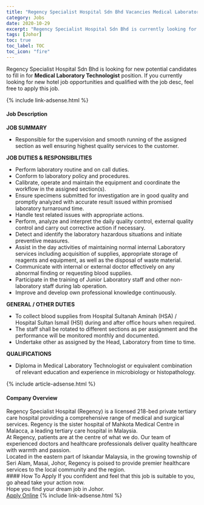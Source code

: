 ```yaml
---
title: "Regency Specialist Hospital Sdn Bhd Vacancies Medical Laboratory Technologist" 
category: Jobs 
date: 2020-10-29 
excerpt: "Regency Specialist Hospital Sdn Bhd is currently looking for suitable person to fill in the Medical Laboratory Technologist which positioned at Johor" 
tags: [Johor] 
toc: true 
toc_label: TOC 
toc_icon: "fire" 
--- 
```


<p>Regency Specialist Hospital Sdn Bhd is looking for new potential candidates to fill in for <b>Medical Laboratory Technologist</b> position. If you currently looking for new hotel job opportunities and qualified with the job desc, feel free to apply this job.
</p>{% include link-adsense.html %} 
<div><div><h4>Job Description</h4></div><div><div><span><div><div><strong>JOB SUMMARY</strong></div><ul><li>Responsible for the supervision and smooth running of the assigned section as well ensuring highest quality services to the customer.</li></ul><div><strong>JOB DUTIES &amp; RESPONSIBILITIES</strong></div><ul><li>Perform laboratory routine and on call duties.</li><li>Conform to laboratory policy and procedures.</li><li>Calibrate, operate and maintain the equipment and coordinate the workflow in the assigned section(s).</li><li>Ensure specimens submitted for investigation are in good quality and promptly analyzed with accurate result issued within promised laboratory turnaround time.</li><li>Handle test related issues with appropriate actions.</li><li>Perform, analyze and interpret the daily quality control, external quality control and carry out corrective action if necessary.</li><li>Detect and identify the laboratory hazardous situations and initiate preventive measures.</li><li>Assist in the day activities of maintaining normal internal Laboratory services including acquisition of supplies, appropriate storage of reagents and equipment, as well as the disposal of waste material.</li><li>Communicate with internal or external doctor effectively on any abnormal finding or requesting blood supplies.</li><li>Participate in the training of Junior Laboratory staff and other non-laboratory staff during lab operation.</li><li>Improve and develop own professional knowledge continuously.</li></ul><div><strong>GENERAL / OTHER DUTIES</strong></div><ul><li>To collect blood supplies from Hospital Sultanah Aminah (HSA) / Hospital Sultan Ismail (HSI) during and after office hours when required.</li><li>The staff shall be rotated to different sections as per assignment and the performance will be monitored monthly and documented.</li><li>Undertake other as assigned by the Head, Laboratory from time to time.</li></ul><div><strong>QUALIFICATIONS</strong></div><ul><li>Diploma in Medical Laboratory Technologist or equivalent combination of relevant education and experience in microbiology or histopathology.</li></ul></div></span></div></div></div> 
{% include article-adsense.html %} 
<div><div><h4>Company Overview</h4></div><div><div><span><div><div>
<div>
		Regency Specialist Hospital (Regency) is a licensed 218-bed private tertiary care hospital providing a comprehensive range of medical and surgical services. Regency is the sister hospital of Mahkota Medical Centre in Malacca, a leading tertiary care hospital in Malaysia.</div>
<div>
		At Regency, patients are at the centre of what we do. Our team of experienced doctors and healthcare professionals deliver quality healthcare with warmth and passion.</div>
<div>
		Located in the eastern part of Iskandar Malaysia, in the growing township of Seri Alam, Masai, Johor, Regency is poised to provide premier healthcare services to the local community and the region.</div>
</div></div></span></div></div></div> 
#### How To Apply 
If you confident and feel that this job is suitable to you, go ahead take your action now. <br/> 
Hope you find your dream job in Johor. <br/> 
<a href="https://www.jobstreet.com.my/en/job/medical-laboratory-technologist-4413729?jobId=jobstreet-my-job-4413729&sectionRank=18&token=0~ca52587c-9a8f-450b-8a9c-a71ff7ac0d76&fr=SRP%20View%20In%20New%20Ta" class="btn btn--info" target="_blank" rel="nofollow noopenner">Apply Online</a> 
{% include link-adsense.html %} 